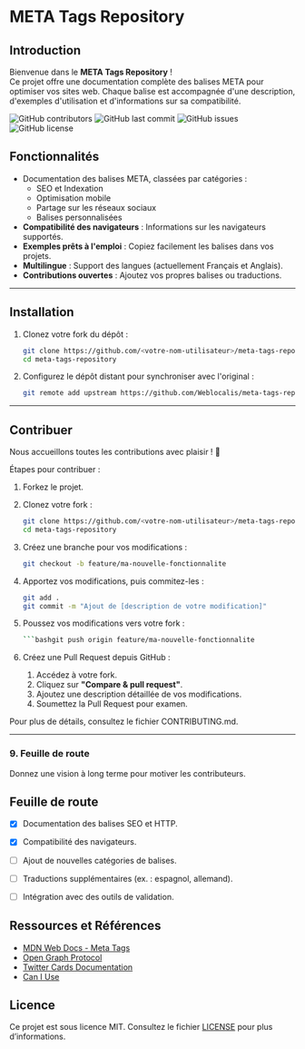 # META Tags Repository
## Introduction
Bienvenue dans le **META Tags Repository** !  
Ce projet offre une documentation complète des balises META pour optimiser vos sites web. Chaque balise est accompagnée d'une description, d'exemples d'utilisation et d'informations sur sa compatibilité.

![GitHub contributors](https://img.shields.io/github/contributors/Weblocalis/meta-tags-repository)
![GitHub last commit](https://img.shields.io/github/last-commit/Weblocalis/meta-tags-repository)
![GitHub issues](https://img.shields.io/github/issues/Weblocalis/meta-tags-repository)
![GitHub license](https://img.shields.io/github/license/Weblocalis/meta-tags-repository)


## Fonctionnalités

- Documentation des balises META, classées par catégories :
  - SEO et Indexation
  - Optimisation mobile
  - Partage sur les réseaux sociaux
  - Balises personnalisées
- **Compatibilité des navigateurs** : Informations sur les navigateurs supportés.
- **Exemples prêts à l'emploi** : Copiez facilement les balises dans vos projets.
- **Multilingue** : Support des langues (actuellement Français et Anglais).
- **Contributions ouvertes** : Ajoutez vos propres balises ou traductions.

---

## Installation

1. Clonez votre fork du dépôt :
   ```bash
   git clone https://github.com/<votre-nom-utilisateur>/meta-tags-repository.git
   cd meta-tags-repository
2. Configurez le dépôt distant pour synchroniser avec l'original :
   ```bash
   git remote add upstream https://github.com/Weblocalis/meta-tags-repository.git
---

## Contribuer

Nous accueillons toutes les contributions avec plaisir ! 🚀

Étapes pour contribuer :

1. Forkez le projet.


2. Clonez votre fork :
   ```bash
   git clone https://github.com/<votre-nom-utilisateur>/meta-tags-repository.git
   cd meta-tags-repository


3. Créez une branche pour vos modifications :
   ```bash
   git checkout -b feature/ma-nouvelle-fonctionnalite


4. Apportez vos modifications, puis commitez-les :
   ```bash
   git add .
   git commit -m "Ajout de [description de votre modification]"


5. Poussez vos modifications vers votre fork :
   ```bash
   ```bashgit push origin feature/ma-nouvelle-fonctionnalite


6. Créez une Pull Request depuis GitHub :
   1. Accédez à votre fork.
   2. Cliquez sur **"Compare & pull request"**.
   3. Ajoutez une description détaillée de vos modifications.
   4. Soumettez la Pull Request pour examen.

Pour plus de détails, consultez le fichier CONTRIBUTING.md.

---


### **9. Feuille de route**
Donnez une vision à long terme pour motiver les contributeurs.

## Feuille de route
- [x] Documentation des balises SEO et HTTP.
- [x] Compatibilité des navigateurs.
- [ ] Ajout de nouvelles catégories de balises.
- [ ] Traductions supplémentaires (ex. : espagnol, allemand).
- [ ] Intégration avec des outils de validation.


## Ressources et Références
- [MDN Web Docs - Meta Tags](https://developer.mozilla.org/en-US/docs/Web/HTML/Element/meta)
- [Open Graph Protocol](https://ogp.me/)
- [Twitter Cards Documentation](https://developer.twitter.com/en/docs/twitter-for-websites/cards/overview/abouts-cards)
- [Can I Use](https://caniuse.com/)


## Licence
Ce projet est sous licence MIT. Consultez le fichier [LICENSE](LICENSE) pour plus d’informations.